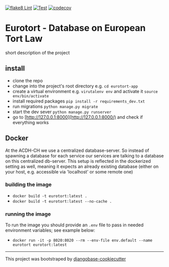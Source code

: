 [![flake8 Lint](https://github.com/acdh-oeaw/eurotort/actions/workflows/lint.yml/badge.svg)](https://github.com/acdh-oeaw/eurotort/actions/workflows/lint.yml)
[![Test](https://github.com/acdh-oeaw/eurotort/actions/workflows/test.yml/badge.svg)](https://github.com/acdh-oeaw/eurotort/actions/workflows/test.yml)
[![codecov](https://codecov.io/gh/acdh-oeaw/eurotort/graph/badge.svg?token=OBVVMXQIX7)](https://codecov.io/gh/acdh-oeaw/eurotort)

# Eurotort - Database on European Tort Law

short description of the project

## install

* clone the repo
* change into the project's root directory e.g. `cd eurotort-app`
* create a virtual environment e.g. `virutalenv env` and activate it `source env/bin/activate`
* install required packages `pip install -r requirements_dev.txt`
* run migrations `python manage.py migrate`
* start the dev sever `python manage.py runserver`
* go to [http://127.0.0.1:8000](http://127.0.0.1:8000/) and check if everything works


## Docker

At the ACDH-CH we use a centralized database-server. So instead of spawning a database for each service our services are talking to a database on this centralized db-server. This setup is reflected in the dockerized setting as well, meaning it expects an already existing database (either on your host, e.g. accessible via 'localhost' or some remote one)

### building the image

* `docker build -t eurotort:latest .`
* `docker build -t eurotort:latest --no-cache .`


### running the image

To run the image you should provide an `.env` file to pass in needed environment variables; see example below:

* `docker run -it -p 8020:8020 --rm --env-file env.default --name eurotort eurotort:latest`

-----

This project was bootstraped by [djangobase-cookiecutter](https://github.com/acdh-oeaw/djangobase-cookiecutter)